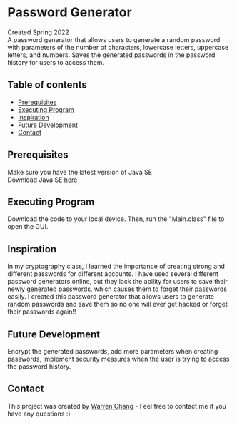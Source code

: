 # Password Generator

Created Spring 2022<br>
A password generator that allows users to generate a random password with parameters of the number of characters, lowercase letters, uppercase letters, and numbers. Saves the generated passwords in the password history for users to access them. 

## Table of contents
* [Prerequisites](#prerequisites)
* [Executing Program](#executing-program)
* [Inspiration](#inspiration)
* [Future Development](#future-development)
* [Contact](#contact)


## Prerequisites

Make sure you have the latest version of Java SE<br>
Download Java SE [here](https://www.oracle.com/java/technologies/javase-downloads.html)


## Executing Program

Download the code to your local device. Then, run the "Main.class" file to open the GUI. 

## Inspiration

In my cryptography class, I learned the importance of creating strong and different passwords for different accounts. I have used several different password generators online, but they lack the ability for users to save their newly generated passwords, which causes them to forget their passwords easily. I created this password generator that allows users to generate random passwords and save them so no one will ever get hacked or forget their passwords again!!

## Future Development

Encrypt the generated passwords, add more parameters when creating passwords, implement security measures when the user is trying to access the password history. 

## Contact

This project was created by [Warren Chang](https://www.linkedin.com/in/warren-chang-215644229/) - Feel free to contact me if you have any questions :)

